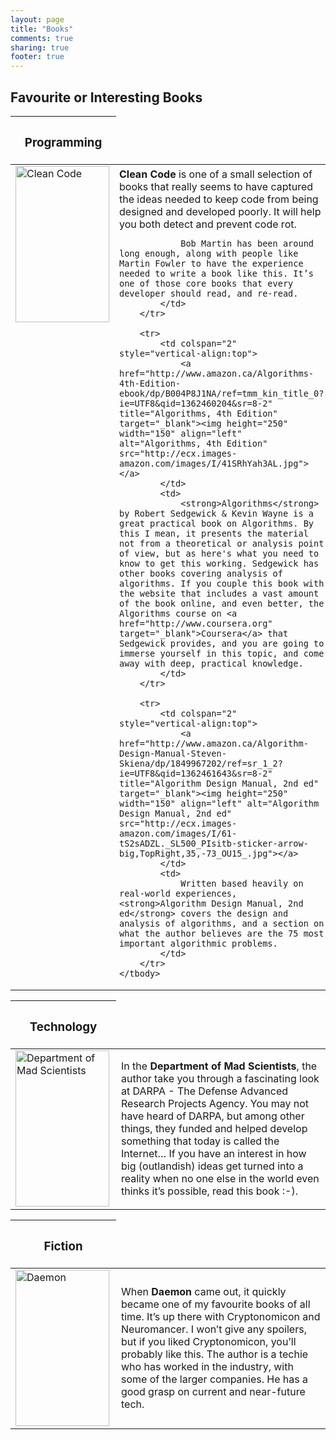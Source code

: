```yaml
---
layout: page
title: "Books"
comments: true
sharing: true
footer: true
---
```

<h2>Favourite or Interesting Books</h2>

<table>
	<thead>
		<tr>
			<th style="width: 20%;" colspan="2"><h3>Programming</h3></th>
		</tr>
	</thead>
	<tbody>
		<tr>
			<td colspan="2" style="vertical-align:top">
				<a href="http://www.amazon.ca/Clean-Code-Handbook-Software-Craftsmanship/dp/0132350882/ref=sr_1_1?ie=UTF8&amp;s=books&amp;qid=1283557358&amp;sr=8-1" title="Clean Code" target="_blank"><img height="250" width="150" align="left" alt="Clean Code" src="http://ecx.images-amazon.com/images/I/41XojFFhYlL.jpg"/></a>
			</td>
			<td style="padding: 5px;">
				<strong>Clean Code</strong> is one of a small selection of books that really seems to have captured the ideas needed to keep code from being designed and developed poorly. It will help you both detect and prevent code rot.

				Bob Martin has been around long enough, along with people like Martin Fowler to have the experience needed to write a book like this. It’s one of those core books that every developer should read, and re-read.
			</td>
		</tr>

		<tr>
			<td colspan="2" style="vertical-align:top">
				<a href="http://www.amazon.ca/Algorithms-4th-Edition-ebook/dp/B004P8J1NA/ref=tmm_kin_title_0?ie=UTF8&qid=1362460204&sr=8-2" title="Algorithms, 4th Edition" target="_blank"><img height="250" width="150" align="left" alt="Algorithms, 4th Edition" src="http://ecx.images-amazon.com/images/I/41SRhYah3AL.jpg"></a>
			</td>
			<td>
				<strong>Algorithms</strong> by Robert Sedgewick & Kevin Wayne is a great practical book on Algorithms. By this I mean, it presents the material not from a theoretical or analysis point of view, but as here's what you need to know to get this working. Sedgewick has other books covering analysis of algorithms. If you couple this book with the website that includes a vast amount of the book online, and even better, the Algorithms course on <a href="http://www.coursera.org" target="_blank">Coursera</a> that Sedgewick provides, and you are going to immerse yourself in this topic, and come away with deep, practical knowledge.
			</td>
		</tr>

		<tr>
			<td colspan="2" style="vertical-align:top">				
				<a href="http://www.amazon.ca/Algorithm-Design-Manual-Steven-Skiena/dp/1849967202/ref=sr_1_2?ie=UTF8&qid=1362461643&sr=8-2" title="Algorithm Design Manual, 2nd ed" target="_blank"><img height="250" width="150" align="left" alt="Algorithm Design Manual, 2nd ed" src="http://ecx.images-amazon.com/images/I/61-tS2sADZL._SL500_PIsitb-sticker-arrow-big,TopRight,35,-73_OU15_.jpg"></a>				
			</td>
			<td>
				Written based heavily on real-world experiences, <strong>Algorithm Design Manual, 2nd ed</strong> covers the design and analysis of algorithms, and a section on what the author believes are the 75 most important algorithmic problems.
			</td>
		</tr>
	</tbody>
</table>

<p></p>

<table>
	<thead>
		<tr>
			<th style="width: 20%;" colspan="2"><h3>Technology</h3></th>
		</tr>
	</thead>
	<tbody>
		<tr>
			<td colspan="2" style="vertical-align:top">
				<a href="http://www.amazon.ca/Department-Mad-Scientists-Michael-Belfiore/dp/0061577936/ref=sr_1_1?ie=UTF8&amp;s=books&amp;qid=1267302226&amp;sr=8-1" title="Department of Mad Scientists" target="_blank"><img height="250" width="150" align="left" alt="Department of Mad Scientists" src="http://ecx.images-amazon.com/images/I/714JahU95nL._AA1200_.jpg"/></a></p>
			</td>
			<td>
				In the <strong>Department of Mad Scientists</strong>, the author take you through a fascinating look at DARPA - The Defense Advanced Research Projects Agency. You may not have heard of DARPA, but among other things, they funded and helped develop something that today is called the Internet… If you have an interest in how big (outlandish) ideas get turned into a reality when no one else in the world even thinks it’s possible, read this book :-).
			</td>
		</tr>
	</tbody>
</table>

<p></p>

<table>
	<thead>
		<tr>
			<th style="width: 20%;" colspan="2"><h3>Fiction</h3></th>
		</tr>
	</thead>
	<tbody>
		<tr>
			<td colspan="2" style="vertical-align:top">
				<a href="http://www.amazon.ca/Daemon-Daniel-Suarez/dp/0451228731/ref=sr_1_1?ie=UTF8&amp;s=books&amp;qid=1283557602&amp;sr=1-1" title="Daemon" target="_blank"><img height="250" width="150" align="left" alt="Daemon" src="http://ecx.images-amazon.com/images/I/71qafeOxQZL._AA1065_.jpg"/></a>
			</td>
			<td>
				When <strong>Daemon</strong> came out, it quickly became one of my favourite books of all time. It’s up there with Cryptonomicon and Neuromancer. I won’t give any spoilers, but if you liked Cryptonomicon, you’ll probably like this. The author is a techie who has worked in the industry, with some of the larger companies. He has a good grasp on current and near-future tech.
			</td>
		</tr>
	</tbody>
</table>





